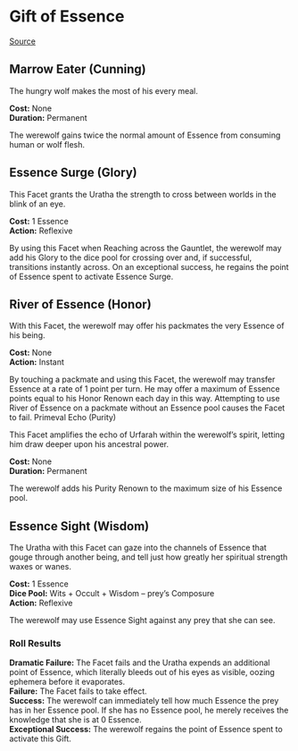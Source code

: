 # Gift of Essence

[Source](http://theonyxpath.com/the-giver-of-gifts-2-werewolf-the-forsaken/)

## Marrow Eater (Cunning)

The hungry wolf makes the most of his every meal.

**Cost:** None\
**Duration:** Permanent

The werewolf gains twice the normal amount of Essence from consuming human or wolf flesh.

## Essence Surge (Glory)

This Facet grants the Uratha the strength to cross between worlds in the blink of an eye.

**Cost:** 1 Essence\
**Action:** Reflexive

By using this Facet when Reaching across the Gauntlet, the werewolf may add his Glory to the dice pool for crossing over and, if successful, transitions instantly across. On an exceptional success, he regains the point of Essence spent to activate Essence Surge.

## River of Essence (Honor)

With this Facet, the werewolf may offer his packmates the very Essence of his being.

**Cost:** None\
**Action:** Instant

By touching a packmate and using this Facet, the werewolf may transfer Essence at a rate of 1 point per turn. He may offer a maximum of Essence points equal to his Honor Renown each day in this way. Attempting to use River of Essence on a packmate without an Essence pool causes the Facet to fail.
Primeval Echo (Purity)

This Facet amplifies the echo of Urfarah within the werewolf’s spirit, letting him draw deeper upon his ancestral power.

**Cost:** None\
**Duration:** Permanent

The werewolf adds his Purity Renown to the maximum size of his Essence pool.

## Essence Sight (Wisdom)

The Uratha with this Facet can gaze into the channels of Essence that gouge through another being, and tell just how greatly her spiritual strength waxes or wanes.

**Cost:** 1 Essence\
**Dice Pool:** Wits + Occult + Wisdom – prey’s Composure\
**Action:** Reflexive

The werewolf may use Essence Sight against any prey that she can see.

### Roll Results

**Dramatic Failure:** The Facet fails and the Uratha expends an additional point of Essence, which literally bleeds out of his eyes as visible, oozing ephemera before it evaporates.\
**Failure:** The Facet fails to take effect.\
**Success:** The werewolf can immediately tell how much Essence the prey has in her Essence pool. If she has no Essence pool, he merely receives the knowledge that she is at 0 Essence.\
**Exceptional Success:** The werewolf regains the point of Essence spent to activate this Gift.

